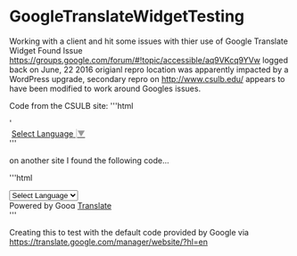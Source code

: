 # GoogleTranslateWidgetTesting

Working with a client and hit some issues with thier use of Google Translate Widget
Found Issue https://groups.google.com/forum/#!topic/accessible/aq9VKcq9YVw logged back on June, 22 2016
origianl repro location was apparently impacted by a WordPress upgrade, secondary repro on http://www.csulb.edu/  appears to have been modified to work around Googles issues.

Code from the CSULB site:
'''html
<div id="google_translate_widget_element">'
  <div class="skiptranslate goog-te-gadget" dir="ltr" style="">
    <div id=":0.targetLanguage" class="goog-te-gadget-simple" style="white-space: nowrap;">
      <img src="https://www.google.com/images/cleardot.gif" class="goog-te-gadget-icon" alt="" style="background-image: url(&quot;https://translate.googleapis.com/translate_static/img/te_ctrl3.gif&quot;); background-position: -65px 0px;">
      <span style="vertical-align: middle;">
     <a aria-haspopup="true" class="goog-te-menu-value" href="javascript:void(0)" tabindex="0">
        <span>Select Language</span>
        <img src="https://www.google.com/images/cleardot.gif" alt="" width="1" height="1">
        <span style="border-left: 1px solid rgb(187, 187, 187);">​</span>
        <img src="https://www.google.com/images/cleardot.gif" alt="" width="1" height="1"><span aria-hidden="true" style="color: rgb(155, 155, 155);">▼</span>
        </a>
      </span>
    </div>
  </div>
</div>
'''


on another site I found the following code...

'''html
<div id="google_translate_element">
  <div class="skiptranslate goog-te-gadget" dir="ltr" style="">
    <div id=":0.targetLanguage">
      <select class="goog-te-combo" aria-label="Language Translate Widget" id="translateID">
        <option value="">Select Language</option>
        <option value="af">Afrikaans</option>
        <option value="sq">Albanian</option>
        ...
        <option value="zu">Zulu</option>
      </select>
    </div>Powered by <span style="white-space:nowrap">
    <a class="goog-logo-link" href="https://translate.google.com" target="_blank">
      <img src="https://www.gstatic.com/images/branding/googlelogo/1x/googlelogo_color_42x16dp.png" width="37px" height="14px" style="padding-right: 3px" alt="Google Translate">Translate</a>
    </span>
  </div>
</div>
'''

Creating this to test with the default code provided by Google via https://translate.google.com/manager/website/?hl=en
